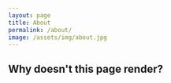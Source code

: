 ```yaml
---
layout: page
title: About
permalink: /about/
image: /assets/img/about.jpg
---
```

## Why doesn't this page render?